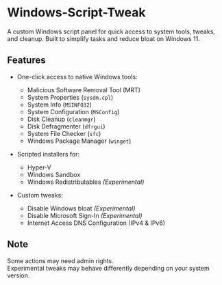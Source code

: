 # Windows-Script-Tweak  
A custom Windows script panel for quick access to system tools, tweaks, and cleanup. Built to simplify tasks and reduce bloat on Windows 11.

## Features

- One-click access to native Windows tools:
  - Malicious Software Removal Tool (MRT)  
  - System Properties (`sysdm.cpl`)  
  - System Info (`MSINFO32`)  
  - System Configuration (`MSConfig`)  
  - Disk Cleanup (`cleanmgr`)  
  - Disk Defragmenter (`dfrgui`)  
  - System File Checker (`sfc`)  
  - Windows Package Manager (`winget`)  

- Scripted installers for:
  - Hyper-V  
  - Windows Sandbox  
  - Windows Redistributables *(Experimental)*  

- Custom tweaks:
  - Disable Windows bloat *(Experimental)*  
  - Disable Microsoft Sign-In *(Experimental)*
  - Internet Access DNS Configuration (IPv4 & IPv6)

## Note

Some actions may need admin rights.  
Experimental tweaks may behave differently depending on your system version. 
